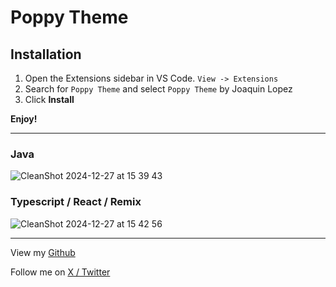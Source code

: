 # Poppy Theme

## Installation

1. Open the Extensions sidebar in VS Code. `View -> Extensions`
2. Search for `Poppy Theme` and select `Poppy Theme` by Joaquin Lopez
3. Click **Install**

**Enjoy!**

---

### Java

![CleanShot 2024-12-27 at 15 39 43](https://github.com/user-attachments/assets/45b2ffe2-0614-468c-8f63-a8472fa7957f)

### Typescript / React / Remix

![CleanShot 2024-12-27 at 15 42 56](https://github.com/user-attachments/assets/b3639d34-71be-42bf-ab3f-56baa54af664)

---

View my [Github](https://github.com/joaquinllopez00)

Follow me on [X / Twitter](https://x.com/joaquinllopez00)
